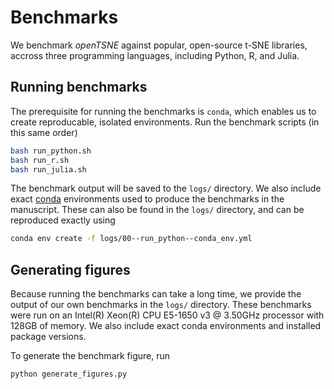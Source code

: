 # Benchmarks

We benchmark *openTSNE* against popular, open-source t-SNE libraries, accross three programming languages, including Python, R, and Julia.

## Running benchmarks

The prerequisite for running the benchmarks is `conda`, which enables us to create reproducable, isolated environments. Run the benchmark scripts (in this same order)

```bash
bash run_python.sh
bash run_r.sh
bash run_julia.sh
```

The benchmark output will be saved to the `logs/` directory. We also include exact [conda](https://docs.conda.io/en/latest/miniconda.html) environments used to produce the benchmarks in the manuscript. These can also be found in the `logs/` directory, and can be reproduced exactly using

```bash
conda env create -f logs/00--run_python--conda_env.yml
```

## Generating figures

Because running the benchmarks can take a long time, we provide the output of our own benchmarks in the `logs/` directory. These benchmarks were run on an Intel(R) Xeon(R) CPU E5-1650 v3 @ 3.50GHz processor with 128GB of memory. We also include exact conda environments and installed package versions.

To generate the benchmark figure, run

```bash
python generate_figures.py
```